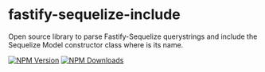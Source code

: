 # fastify-sequelize-include
Open source library to parse Fastify-Sequelize querystrings and include the Sequelize Model constructor class where is its name.


[![NPM Version][npm-image]][npm-url]
[![NPM Downloads][downloads-image]][downloads-url]

[npm-image]: https://img.shields.io/npm/v/fastify-sequelize-include.svg
[npm-url]: https://npmjs.org/package/fastify-sequelize-include
[downloads-image]: https://img.shields.io/npm/dm/fastify-sequelize-include.svg
[downloads-url]: https://npmjs.org/package/fastify-sequelize-include
